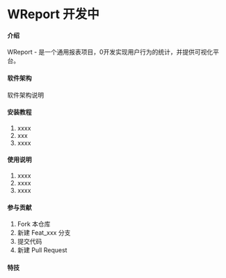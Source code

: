 # WReport 开发中

#### 介绍
WReport - 是一个通用报表项目，0开发实现用户行为的统计，并提供可视化平台。

#### 软件架构
软件架构说明


#### 安装教程

1.  xxxx
2.  xxx
3.  xxxx

#### 使用说明

1.  xxxx
2.  xxxx
3.  xxxx

#### 参与贡献

1.  Fork 本仓库
2.  新建 Feat_xxx 分支
3.  提交代码
4.  新建 Pull Request


#### 特技

